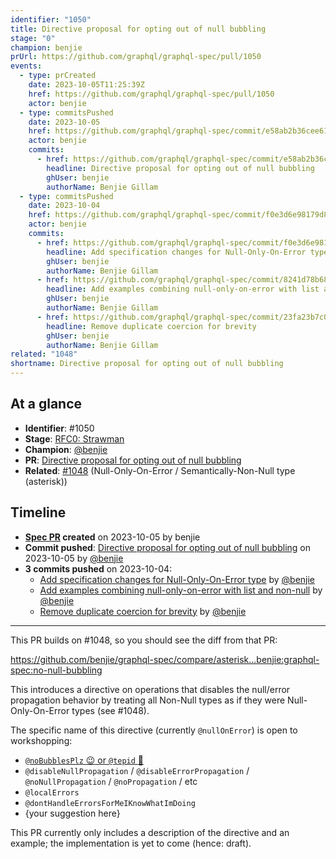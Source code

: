 ```yaml
---
identifier: "1050"
title: Directive proposal for opting out of null bubbling
stage: "0"
champion: benjie
prUrl: https://github.com/graphql/graphql-spec/pull/1050
events:
  - type: prCreated
    date: 2023-10-05T11:25:39Z
    href: https://github.com/graphql/graphql-spec/pull/1050
    actor: benjie
  - type: commitsPushed
    date: 2023-10-05
    href: https://github.com/graphql/graphql-spec/commit/e58ab2b36cee6186ed538f07af61cd0752d8caab
    actor: benjie
    commits:
      - href: https://github.com/graphql/graphql-spec/commit/e58ab2b36cee6186ed538f07af61cd0752d8caab
        headline: Directive proposal for opting out of null bubbling
        ghUser: benjie
        authorName: Benjie Gillam
  - type: commitsPushed
    date: 2023-10-04
    href: https://github.com/graphql/graphql-spec/commit/f0e3d6e98179d898d447ddad8a390fc5d3c2369d
    actor: benjie
    commits:
      - href: https://github.com/graphql/graphql-spec/commit/f0e3d6e98179d898d447ddad8a390fc5d3c2369d
        headline: Add specification changes for Null-Only-On-Error type
        ghUser: benjie
        authorName: Benjie Gillam
      - href: https://github.com/graphql/graphql-spec/commit/8241d78b68154ce0322fd20dc1fae0ccab9792b6
        headline: Add examples combining null-only-on-error with list and non-null
        ghUser: benjie
        authorName: Benjie Gillam
      - href: https://github.com/graphql/graphql-spec/commit/23fa23b7c06d0cf36b3ce53e377e0789d40c56ff
        headline: Remove duplicate coercion for brevity
        ghUser: benjie
        authorName: Benjie Gillam
related: "1048"
shortname: Directive proposal for opting out of null bubbling
---
```


## At a glance

- **Identifier**: #1050
- **Stage**: [RFC0: Strawman](https://github.com/graphql/graphql-spec/blob/main/CONTRIBUTING.md#stage-0-strawman)
- **Champion**: [@benjie](https://github.com/benjie)
- **PR**: [Directive proposal for opting out of null bubbling](https://github.com/graphql/graphql-spec/pull/1050)
- **Related**: [#1048](/rfcs/1048) (Null-Only-On-Error / Semantically-Non-Null type (asterisk))

<!-- BEGIN_CUSTOM_TEXT -->



<!-- END_CUSTOM_TEXT -->

## Timeline

- **[Spec PR](https://github.com/graphql/graphql-spec/pull/1050) created** on 2023-10-05 by benjie
- **Commit pushed**: [Directive proposal for opting out of null bubbling](https://github.com/graphql/graphql-spec/commit/e58ab2b36cee6186ed538f07af61cd0752d8caab) on 2023-10-05 by [@benjie](https://github.com/benjie)
- **3 commits pushed** on 2023-10-04:
  - [Add specification changes for Null-Only-On-Error type](https://github.com/graphql/graphql-spec/commit/f0e3d6e98179d898d447ddad8a390fc5d3c2369d) by [@benjie](https://github.com/benjie)
  - [Add examples combining null-only-on-error with list and non-null](https://github.com/graphql/graphql-spec/commit/8241d78b68154ce0322fd20dc1fae0ccab9792b6) by [@benjie](https://github.com/benjie)
  - [Remove duplicate coercion for brevity](https://github.com/graphql/graphql-spec/commit/23fa23b7c06d0cf36b3ce53e377e0789d40c56ff) by [@benjie](https://github.com/benjie)

<!-- VERBATIM -->

---

This PR builds on #1048, so you should see the diff from that PR:

https://github.com/benjie/graphql-spec/compare/asterisk...benjie:graphql-spec:no-null-bubbling

This introduces a directive on operations that disables the null/error propagation behavior by treating all Non-Null types as if they were Null-Only-On-Error types (see #1048).

The specific name of this directive (currently `@nullOnError`) is open to workshopping:

- [`@noBubblesPlz` :wink: or `@tepid` :rofl:](https://www.youtube.com/watch?v=k5Qec3OvKjU&t=1426s)
- `@disableNullPropagation` / `@disableErrorPropagation` / `@noNullPropagation` / `@noPropagation` / etc
- `@localErrors`
- `@dontHandleErrorsForMeIKnowWhatImDoing`
- \{your suggestion here}

This PR currently only includes a description of the directive and an example; the implementation is yet to come (hence: draft).
